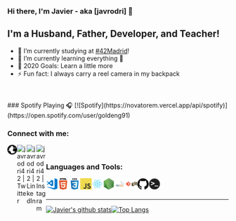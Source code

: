 ### Hi there, I'm Javier - aka [javrodri] 👋

## I'm a Husband, Father, Developer, and Teacher!

- 🔭 I’m currently studying at [#42Madrid][42website]!
- 🌱 I’m currently learning everything 🤣
- 🥅 2020 Goals: Learn a little more 
- ⚡ Fun fact: I always carry a reel camera in my backpack
<br />
<br />
### Spotify Playing 🎧
[![Spotify](https://novatorem.vercel.app/api/spotify)](https://open.spotify.com/user/goldeng91)

### Connect with me:

[<img align="left" alt="javrodri42.com" width="22px" src="https://raw.githubusercontent.com/iconic/open-iconic/master/svg/globe.svg" />][github]
[<img align="left" alt="javrodri42 | Twitter" width="22px" src="https://cdn.jsdelivr.net/npm/simple-icons@v3/icons/twitter.svg" />][twitter]
[<img align="left" alt="javrodri42 | LinkedIn" width="22px" src="https://cdn.jsdelivr.net/npm/simple-icons@v3/icons/linkedin.svg" />][linkedin]
[<img align="left" alt="javrodri42 | Instagram" width="22px" src="https://cdn.jsdelivr.net/npm/simple-icons@v3/icons/instagram.svg" />][instagram]

<br />

### Languages and Tools:

<img align="left" alt="Visual Studio Code" width="26px" src="https://raw.githubusercontent.com/github/explore/80688e429a7d4ef2fca1e82350fe8e3517d3494d/topics/visual-studio-code/visual-studio-code.png" />
<img align="left" alt="HTML5" width="26px" src="https://raw.githubusercontent.com/github/explore/80688e429a7d4ef2fca1e82350fe8e3517d3494d/topics/html/html.png" />
<img align="left" alt="CSS3" width="26px" src="https://raw.githubusercontent.com/github/explore/80688e429a7d4ef2fca1e82350fe8e3517d3494d/topics/css/css.png" />
<img align="left" alt="JavaScript" width="26px" src="https://raw.githubusercontent.com/github/explore/80688e429a7d4ef2fca1e82350fe8e3517d3494d/topics/javascript/javascript.png" />
<img align="left" alt="React" width="26px" src="https://raw.githubusercontent.com/github/explore/80688e429a7d4ef2fca1e82350fe8e3517d3494d/topics/react/react.png" />
<img align="left" alt="Node.js" width="26px" src="https://raw.githubusercontent.com/github/explore/80688e429a7d4ef2fca1e82350fe8e3517d3494d/topics/nodejs/nodejs.png" />
<img align="left" alt="MySQL" width="26px" src="https://raw.githubusercontent.com/github/explore/80688e429a7d4ef2fca1e82350fe8e3517d3494d/topics/mysql/mysql.png" />
<img align="left" alt="Git" width="26px" src="https://raw.githubusercontent.com/github/explore/80688e429a7d4ef2fca1e82350fe8e3517d3494d/topics/git/git.png" />
<img align="left" alt="GitHub" width="26px" src="https://raw.githubusercontent.com/github/explore/78df643247d429f6cc873026c0622819ad797942/topics/github/github.png" />
<img align="left" alt="Terminal" width="26px" src="https://raw.githubusercontent.com/github/explore/80688e429a7d4ef2fca1e82350fe8e3517d3494d/topics/terminal/terminal.png" />

<br />
<br />

---


[![Javier's github stats](https://github-readme-stats.javrodri42.vercel.app/api?username=javrodri42&count_private=true)](https://github.com/javrodri42)[![Top Langs](https://github-readme-stats.javrodri42.vercel.app/api/top-langs?username=javrodri42&layout=compact)](https://github.com/javrodri42)

[github]: https://github.com/javrodri42?tab=repositories
[42website]: https://42madrid.com/
[twitter]: https://twitter.com/JaviNoPants
[instagram]: https://instagram.com/shooting_for_nothing/
[linkedin]: https://linkedin.com/in/javier-rodriguezg/
